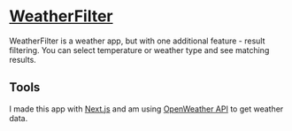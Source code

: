 # [WeatherFilter](https://weatherfilter.netlify.app/)
WeatherFilter is a weather app, but with one additional feature - result filtering. You can select temperature or weather type and see matching results.
## Tools
I made this app with [Next.js](https://nextjs.org) and am using [OpenWeather API](https://openweathermap.org) to get weather data.
